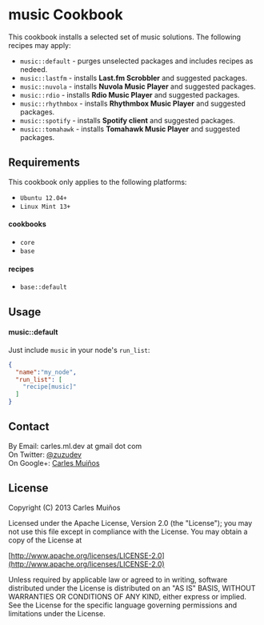 # music Cookbook

This cookbook installs a selected set of music solutions.
The following recipes may apply:

- `music::default` - purges unselected packages and includes recipes as nedeed.
- `music::lastfm` - installs __Last.fm Scrobbler__ and suggested packages.
- `music::nuvola` - installs __Nuvola Music Player__ and suggested packages.
- `music::rdio` - installs __Rdio Music Player__ and suggested packages.
- `music::rhythmbox` - installs __Rhythmbox Music Player__ and suggested packages.
- `music::spotify` - installs __Spotify client__ and suggested packages.
- `music::tomahawk` - installs __Tomahawk Music Player__ and suggested packages.


## Requirements

This cookbook only applies to the following platforms:  
- `Ubuntu 12.04+`
- `Linux Mint 13+`

#### cookbooks
- `core`
- `base`

#### recipes
- `base::default`


## Usage

#### music::default
Just include `music` in your node's `run_list`:

```json
{
  "name":"my_node",
  "run_list": [
    "recipe[music]"
  ]
}
```


## Contact

By Email:   carles.ml.dev at gmail dot com  
On Twitter: [@zuzudev](https://twitter.com/zuzudev)  
On Google+: [Carles Muiños](https://plus.google.com/109480759201585988691)


## License

Copyright (C) 2013 Carles Muiños

Licensed under the Apache License, Version 2.0 (the "License");
you may not use this file except in compliance with the License.
You may obtain a copy of the License at

[http://www.apache.org/licenses/LICENSE-2.0](http://www.apache.org/licenses/LICENSE-2.0)

Unless required by applicable law or agreed to in writing, software
distributed under the License is distributed on an "AS IS" BASIS,
WITHOUT WARRANTIES OR CONDITIONS OF ANY KIND, either express or implied.
See the License for the specific language governing permissions and
limitations under the License.

